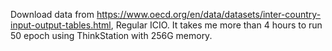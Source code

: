 Download data from https://www.oecd.org/en/data/datasets/inter-country-input-output-tables.html, Regular ICIO.
It takes me more than 4 hours to run 50 epoch using ThinkStation with 256G memory.  
